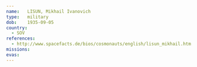 ```yaml
---
name:	LISUN, Mikhail Ivanovich 
type:	military
dob:	1935-09-05
country:
  - SOV
references:
  - http://www.spacefacts.de/bios/cosmonauts/english/lisun_mikhail.htm
missions:
evas:
---
```

